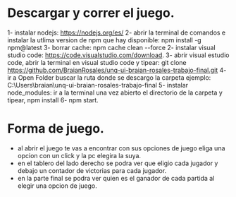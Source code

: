 # Descargar y correr el juego.

1- instalar nodejs: https://nodejs.org/es/
2- abrir la terminal de comandos e instalar la utlima version de npm que hay disponible:
	npm install -g npm@latest
3- borrar cache: npm cache clean --force
2- instalar visual studio code: https://code.visualstudio.com/download.
3- abrir visual estudio code, abrir la terminal en visual studio code y tipear: 
    git clone https://github.com/BraianRosales/unq-ui-braian-rosales-trabajo-final.git
4- ir a Open Folder buscar la ruta donde se descargo la carpeta ejemplo: C:\Users\braian\unq-ui-braian-rosales-trabajo-final
5- instalar node_modules: ir a la terminal una vez abierto el directorio de la carpeta y tipear, npm install
6- npm start.
    
# Forma de juego.

- al abrir el juego te vas a encontrar con sus opciones de juego
    eliga una opcion con un click y la pc elegira la suya.
- en el tablero del lado derecho se podra ver que eligio cada jugador y debajo un contador de victorias para cada jugador.
- en la parte final se podra ver quien es el ganador de cada partida al elegir una opcion de juego.





